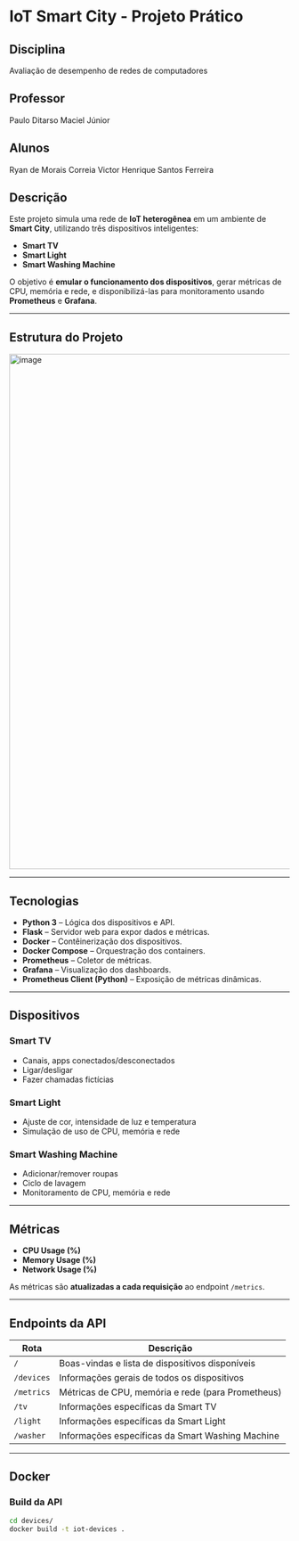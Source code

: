 # IoT Smart City - Projeto Prático

## Disciplina
Avaliação de desempenho de redes de computadores

## Professor
Paulo Ditarso Maciel Júnior

## Alunos
Ryan de Morais Correia 
Victor Henrique Santos Ferreira

## Descrição
Este projeto simula uma rede de **IoT heterogênea** em um ambiente de **Smart City**, utilizando três dispositivos inteligentes:

- **Smart TV**
- **Smart Light**
- **Smart Washing Machine**

O objetivo é **emular o funcionamento dos dispositivos**, gerar métricas de CPU, memória e rede, e disponibilizá-las para monitoramento usando **Prometheus** e **Grafana**.

---

## Estrutura do Projeto

<img width="1276" height="925" alt="image" src="https://github.com/user-attachments/assets/2b2b5bef-97e0-4a35-b6a6-8677038f1f2f" />

---

## Tecnologias

- **Python 3** – Lógica dos dispositivos e API.
- **Flask** – Servidor web para expor dados e métricas.
- **Docker** – Contêinerização dos dispositivos.
- **Docker Compose** – Orquestração dos containers.
- **Prometheus** – Coletor de métricas.
- **Grafana** – Visualização dos dashboards.
- **Prometheus Client (Python)** – Exposição de métricas dinâmicas.

---

## Dispositivos

### Smart TV
- Canais, apps conectados/desconectados
- Ligar/desligar
- Fazer chamadas fictícias

### Smart Light
- Ajuste de cor, intensidade de luz e temperatura
- Simulação de uso de CPU, memória e rede

### Smart Washing Machine
- Adicionar/remover roupas
- Ciclo de lavagem
- Monitoramento de CPU, memória e rede

---

## Métricas

- **CPU Usage (%)**
- **Memory Usage (%)**
- **Network Usage (%)**

As métricas são **atualizadas a cada requisição** ao endpoint `/metrics`.

---

## Endpoints da API

| Rota | Descrição |
|------|-----------|
| `/` | Boas-vindas e lista de dispositivos disponíveis |
| `/devices` | Informações gerais de todos os dispositivos |
| `/metrics` | Métricas de CPU, memória e rede (para Prometheus) |
| `/tv` | Informações específicas da Smart TV |
| `/light` | Informações específicas da Smart Light |
| `/washer` | Informações específicas da Smart Washing Machine |

---

## Docker

### Build da API

```bash
cd devices/
docker build -t iot-devices .

